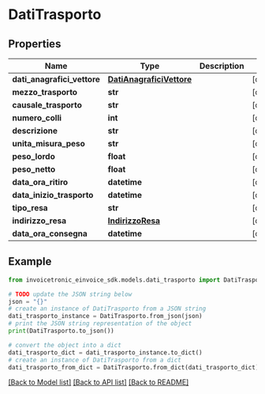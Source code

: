 # DatiTrasporto


## Properties

Name | Type | Description | Notes
------------ | ------------- | ------------- | -------------
**dati_anagrafici_vettore** | [**DatiAnagraficiVettore**](DatiAnagraficiVettore.md) |  | [optional] 
**mezzo_trasporto** | **str** |  | [optional] 
**causale_trasporto** | **str** |  | [optional] 
**numero_colli** | **int** |  | [optional] 
**descrizione** | **str** |  | [optional] 
**unita_misura_peso** | **str** |  | [optional] 
**peso_lordo** | **float** |  | [optional] 
**peso_netto** | **float** |  | [optional] 
**data_ora_ritiro** | **datetime** |  | [optional] 
**data_inizio_trasporto** | **datetime** |  | [optional] 
**tipo_resa** | **str** |  | [optional] 
**indirizzo_resa** | [**IndirizzoResa**](IndirizzoResa.md) |  | [optional] 
**data_ora_consegna** | **datetime** |  | [optional] 

## Example

```python
from invoicetronic_einvoice_sdk.models.dati_trasporto import DatiTrasporto

# TODO update the JSON string below
json = "{}"
# create an instance of DatiTrasporto from a JSON string
dati_trasporto_instance = DatiTrasporto.from_json(json)
# print the JSON string representation of the object
print(DatiTrasporto.to_json())

# convert the object into a dict
dati_trasporto_dict = dati_trasporto_instance.to_dict()
# create an instance of DatiTrasporto from a dict
dati_trasporto_from_dict = DatiTrasporto.from_dict(dati_trasporto_dict)
```
[[Back to Model list]](../README.md#documentation-for-models) [[Back to API list]](../README.md#documentation-for-api-endpoints) [[Back to README]](../README.md)


